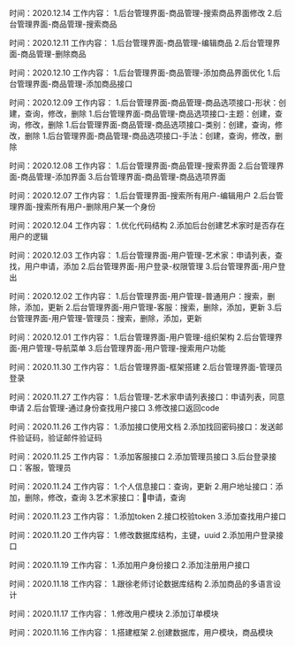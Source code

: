 

时间：2020.12.14
工作内容：
1.后台管理界面-商品管理-搜索商品界面修改
2.后台管理界面-商品管理-搜索商品

时间：2020.12.11
工作内容：
1.后台管理界面-商品管理-编辑商品
2.后台管理界面-商品管理-删除商品


时间：2020.12.10
工作内容：
1.后台管理界面-商品管理-添加商品界面优化
1.后台管理界面-商品管理-添加商品接口


时间：2020.12.09
工作内容：
1.后台管理界面-商品管理-商品选项接口-形状：创建，查询，修改，删除
1.后台管理界面-商品管理-商品选项接口-主题：创建，查询，修改，删除
1.后台管理界面-商品管理-商品选项接口-类别：创建，查询，修改，删除
1.后台管理界面-商品管理-商品选项接口-手法：创建，查询，修改，删除

时间：2020.12.08
工作内容：
1.后台管理界面-商品管理-搜索界面
2.后台管理界面-商品管理-添加界面
3.后台管理界面-商品管理-商品选项界面

时间：2020.12.07
工作内容：
1.后台管理界面-搜索所有用户-编辑用户
2.后台管理界面-搜索所有用户-删除用户某一个身份

时间：2020.12.04
工作内容：
1.优化代码结构
2.添加后台创建艺术家时是否存在用户的逻辑

时间：2020.12.03
工作内容：
1.后台管理界面-用户管理-艺术家：申请列表，查找，用户申请，添加
2.后台管理界面-用户登录-权限管理
3.后台管理界面-用户登出

时间：2020.12.02
工作内容：
1.后台管理界面-用户管理-普通用户：搜索，删除，添加，更新
2.后台管理界面-用户管理-客服：搜索，删除，添加，更新
3.后台管理界面-用户管理-管理员：搜索，删除，添加，更新

时间：2020.12.01
工作内容：
1.后台管理界面-用户管理-组织架构
2.后台管理界面-用户管理-导航菜单
3.后台管理界面-用户管理-搜索用户功能

时间：2020.11.30
工作内容：
1.后台管理界面-框架搭建
2.后台管理界面-管理员登录

时间：2020.11.27
工作内容：
1.后台管理-艺术家申请列表接口：申请列表，同意申请
2.后台管理-通过身份查找用户接口
3.修改接口返回code

时间：2020.11.26
工作内容：
1.添加接口使用文档
2.添加找回密码接口：发送邮件验证码，验证邮件验证码

时间：2020.11.25
工作内容：
1.添加客服接口
2.添加管理员接口
3.后台登录接口：客服，管理员

时间：2020.11.24
工作内容：
1.个人信息接口：查询，更新
2.用户地址接口：添加，删除，修改，查询
3.艺术家接口：申请，查询

时间：2020.11.23
工作内容：
1.添加token
2.接口校验token
3.添加查找用户接口

时间：2020.11.20
工作内容：
1.修改数据库结构，主键，uuid
2.添加用户登录接口

时间：2020.11.19
工作内容：
1.添加用户身份接口
2.添加注册用户接口

时间：2020.11.18
工作内容：
1.跟徐老师讨论数据库结构
2.添加商品的多语言设计

时间：2020.11.17
工作内容：
1.修改用户模块
2.添加订单模块

时间：2020.11.16
工作内容：
1.搭建框架
2.创建数据库，用户模块，商品模块
